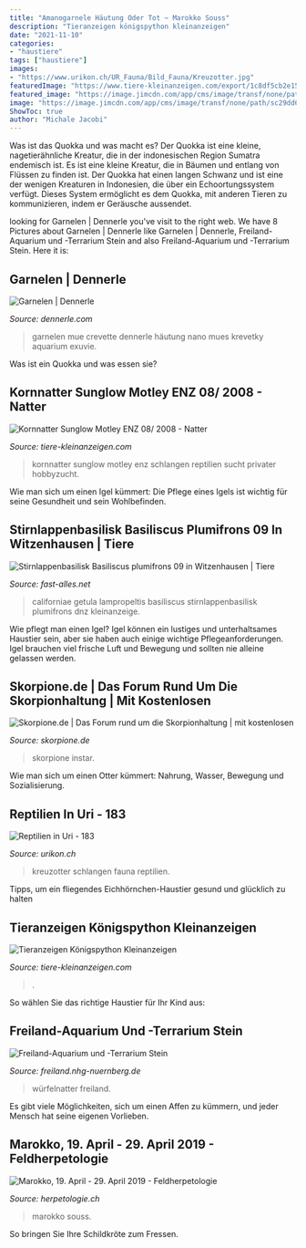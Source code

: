 ```yaml
---
title: "Amanogarnele Häutung Oder Tot ~ Marokko Souss"
description: "Tieranzeigen königspython kleinanzeigen"
date: "2021-11-10"
categories:
- "haustiere"
tags: ["haustiere"]
images:
- "https://www.urikon.ch/UR_Fauna/Bild_Fauna/Kreuzotter.jpg"
featuredImage: "https://www.tiere-kleinanzeigen.com/export/1c8df5cb2e15da70e009a1bf455ae.jpg"
featured_image: "https://image.jimcdn.com/app/cms/image/transf/none/path/sc29dd6e295296abc/image/id1b4c81a4162fd2f/version/1566335444/image.jpg"
image: "https://image.jimcdn.com/app/cms/image/transf/none/path/sc29dd6e295296abc/image/id1b4c81a4162fd2f/version/1566335444/image.jpg"
ShowToc: true
author: "Michale Jacobi"
---
```



Was ist das Quokka und was macht es?
Der Quokka ist eine kleine, nagetierähnliche Kreatur, die in der indonesischen Region Sumatra endemisch ist. Es ist eine kleine Kreatur, die in Bäumen und entlang von Flüssen zu finden ist. Der Quokka hat einen langen Schwanz und ist eine der wenigen Kreaturen in Indonesien, die über ein Echoortungssystem verfügt. Dieses System ermöglicht es dem Quokka, mit anderen Tieren zu kommunizieren, indem er Geräusche aussendet.

	

		
looking for Garnelen | Dennerle you've visit to the right web. We have 8 Pictures about Garnelen | Dennerle like Garnelen | Dennerle, Freiland-Aquarium und -Terrarium Stein and also Freiland-Aquarium und -Terrarium Stein. Here it is:
		
    
## Garnelen | Dennerle

<img loading=lazy src="https://dennerle.com/sites/default/files/uploads/public/exuvie_2.jpg" onerror="this.onerror=null;this.src='https://tse4.mm.bing.net/th?id=OIP.P5bjm-rfwJc3fsm2SsNPVwHaE8&amp;pid=15.1';" alt="Garnelen | Dennerle">

_Source: dennerle.com_

>garnelen mue crevette dennerle häutung nano mues krevetky aquarium exuvie. 

	

Was ist ein Quokka und was essen sie?

    
## Kornnatter Sunglow Motley ENZ 08/ 2008 - Natter

<img loading=lazy src="https://www.tiere-kleinanzeigen.com/export/dcfaf44a01159d98cf0026df9c3c6.jpg" onerror="this.onerror=null;this.src='https://tse2.mm.bing.net/th?id=OIP.gKrrC13jgl9dYjNr9Xd6JAHaFj&amp;pid=15.1';" alt="Kornnatter Sunglow Motley ENZ 08/ 2008 - Natter">

_Source: tiere-kleinanzeigen.com_

>kornnatter sunglow motley enz schlangen reptilien sucht privater hobbyzucht. 

	

Wie man sich um einen Igel kümmert: Die Pflege eines Igels ist wichtig für seine Gesundheit und sein Wohlbefinden.

    
## Stirnlappenbasilisk Basiliscus Plumifrons 09 In Witzenhausen | Tiere

<img loading=lazy src="https://www.fast-alles.net/pictures/bild-20111002212436.jpg" onerror="this.onerror=null;this.src='https://tse2.mm.bing.net/th?id=OIP.KfPHI0Bide6EqMaJ66b2rQHaFj&amp;pid=15.1';" alt="Stirnlappenbasilisk Basiliscus plumifrons 09 in Witzenhausen | Tiere">

_Source: fast-alles.net_

>californiae getula lampropeltis basiliscus stirnlappenbasilisk plumifrons dnz kleinanzeige. 

	

Wie pflegt man einen Igel?
Igel können ein lustiges und unterhaltsames Haustier sein, aber sie haben auch einige wichtige Pflegeanforderungen. Igel brauchen viel frische Luft und Bewegung und sollten nie alleine gelassen werden.

    
## Skorpione.de | Das Forum Rund Um Die Skorpionhaltung | Mit Kostenlosen

<img loading=lazy src="http://www.abload.de/img/innesi2.instaru6yu.jpg" onerror="this.onerror=null;this.src='https://tse2.mm.bing.net/th?id=OIP.HrY9VfhsoH46bc7ywJ8UMQHaHF&amp;pid=15.1';" alt="Skorpione.de | Das Forum rund um die Skorpionhaltung | mit kostenlosen">

_Source: skorpione.de_

>skorpione instar. 

	

Wie man sich um einen Otter kümmert: Nahrung, Wasser, Bewegung und Sozialisierung.

    
## Reptilien In Uri - 183

<img loading=lazy src="https://www.urikon.ch/UR_Fauna/Bild_Fauna/Kreuzotter.jpg" onerror="this.onerror=null;this.src='https://tse1.mm.bing.net/th?id=OIP.DDbOcTiyE7ATtZvwDItPTgHaE8&amp;pid=15.1';" alt="Reptilien in Uri - 183">

_Source: urikon.ch_

>kreuzotter schlangen fauna reptilien. 

	

Tipps, um ein fliegendes Eichhörnchen-Haustier gesund und glücklich zu halten

    
## Tieranzeigen Königspython Kleinanzeigen

<img loading=lazy src="https://www.tiere-kleinanzeigen.com/export/1c8df5cb2e15da70e009a1bf455ae.jpg" onerror="this.onerror=null;this.src='https://tse2.mm.bing.net/th?id=OIP.Kx6iCN02QR4LJUIlYa5P8wHaFj&amp;pid=15.1';" alt="Tieranzeigen Königspython Kleinanzeigen">

_Source: tiere-kleinanzeigen.com_

>. 

	

So wählen Sie das richtige Haustier für Ihr Kind aus:

    
## Freiland-Aquarium Und -Terrarium Stein

<img loading=lazy src="http://www.freiland.nhg-nuernberg.de/bilder/tiere/wuerfelnatter/lebensweise_wuerfelnatter.jpg" onerror="this.onerror=null;this.src='https://tse3.mm.bing.net/th?id=OIP.ABPP2n1pUH2ooaPMkpnhoQHaGz&amp;pid=15.1';" alt="Freiland-Aquarium und -Terrarium Stein">

_Source: freiland.nhg-nuernberg.de_

>würfelnatter freiland. 

	

Es gibt viele Möglichkeiten, sich um einen Affen zu kümmern, und jeder Mensch hat seine eigenen Vorlieben.

    
## Marokko, 19. April - 29. April 2019 - Feldherpetologie

<img loading=lazy src="https://image.jimcdn.com/app/cms/image/transf/none/path/sc29dd6e295296abc/image/id1b4c81a4162fd2f/version/1566335444/image.jpg" onerror="this.onerror=null;this.src='https://tse2.mm.bing.net/th?id=OIP.mmXnwH17KcU1YhKwMtQ_zAHaE8&amp;pid=15.1';" alt="Marokko, 19. April - 29. April 2019 - Feldherpetologie">

_Source: herpetologie.ch_

>marokko souss. 

	

So bringen Sie Ihre Schildkröte zum Fressen.


